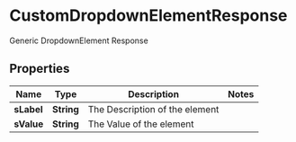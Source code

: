 

# CustomDropdownElementResponse

Generic DropdownElement Response

## Properties

| Name | Type | Description | Notes |
|------------ | ------------- | ------------- | -------------|
|**sLabel** | **String** | The Description of the element |  |
|**sValue** | **String** | The Value of the element |  |



